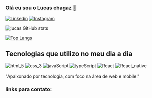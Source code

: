 ### Olá eu sou o Lucas chagaz 👋

[![Linkedin](https://img.shields.io/badge/LinkedIn-0077B5?style=for-the-badge&logo=linkedin&logoColor=white)]()
[![Instagram](https://img.shields.io/badge/Instagram-E4405F?style=for-the-badge&logo=instagram&logoColor=white)]()



![lucas GitHub stats](https://github-readme-stats.vercel.app/api?username=lucaschagaz&show_icons=true&theme=dracula)

[![Top Langs](https://github-readme-stats.vercel.app/api/top-langs/?username=lucaschagaz&layout=compact&theme=dracula)](https://github.com/anuraghazra/github-readme-stats)

## Tecnologias que utilizo no meu dia a dia

<div style="display : inline_block">
    <img src="https://img.shields.io/badge/HTML5-E34F26?style=for-the-badge&logo=html5&logoColor=white" alt="html_5" />
    <img src="https://img.shields.io/badge/CSS3-1572B6?style=for-the-badge&logo=css3&logoColor=white" alt="css_3"/>
    <img src="https://img.shields.io/badge/JavaScript-F7DF1E?style=for-the-badge&logo=javascript&logoColor=black" alt="javaScript" />
    <img src="https://img.shields.io/badge/TypeScript-007ACC?style=for-the-badge&logo=typescript&logoColor=white" alt="typeScript" />
    <img src="https://img.shields.io/badge/React-20232A?style=for-the-badge&logo=react&logoColor=61DAFB" alt="React" />
    <img src="https://img.shields.io/badge/React_Native-20232A?style=for-the-badge&logo=react&logoColor=61DAFB" alt="React_native" />
</div>
<br/>
"Apaixonado por tecnologia, com foco na área de web e mobile."


### links para contato:
